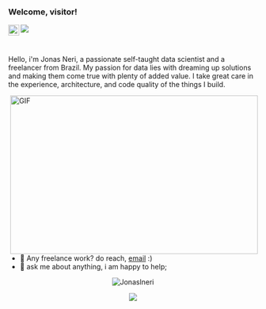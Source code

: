 ### Welcome, visitor!
<a href="https://www.linkedin.com/in/jonas-litardi-neri/">
  <img align="left" alt="Abhishek's LinkedIN" width="22px" src="https://raw.githubusercontent.com/peterthehan/peterthehan/master/assets/linkedin.svg" />
</a>

![](https://visitor-badge.glitch.me/badge?page_id=Jonaslneri.Jonaslneri)

<br />

Hello, i'm Jonas Neri, a passionate self-taught data scientist and a freelancer from Brazil. My passion for data lies with dreaming up solutions and making them come true with plenty of added value. I take great care in the experience, architecture, and code quality of the things I build.


  <img align="right" alt="GIF" src="https://github.com/abhisheknaiidu/abhisheknaiidu/blob/master/code.gif?raw=true" width="500" height="320" />
  
- 💼 Any freelance work? do reach, [email](mailto:litardineri@gmail.com) :)
- 💬 ask me about anything, i am happy to help;


<p align="center"> <img src="https://github-readme-stats.vercel.app/api?username=Jonaslneri&show_icons=true&theme=gotham" alt="Jonaslneri" />

<p align="center"> <img src="https://github-readme-stats.vercel.app/api/top-langs/?username=Jonaslneri&langs_count=5&theme=tokyonight" lt="Jonaslneri" />

<!---
Jonaslneri/Jonaslneri is a ✨ special ✨ repository because its `README.md` (this file) appears on your GitHub profile.
You can click the Preview link to take a look at your changes.
--->
